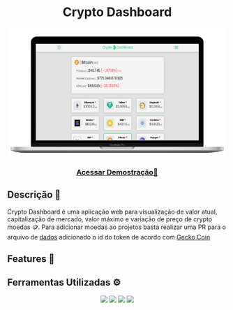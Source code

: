 <h1 align="center"> Crypto Dashboard </h1>

<p align="center">
<img src="./images/mockup.png"/>

</p>

<a href="">
        <h3 p align="center">
            Acessar Demostração🚀
        </h2>
</a>

## Descrição 📎

<p>
Crypto Dashboard é uma aplicação web para visualização de valor atual, capitalização de mercado, valor máximo e variação de preço de crypto moedas 🪙. Para adicionar moedas ao projetos basta realizar uma PR para o arquivo de <a href="./src/data.js">dados</a> adicionado o id do token de acordo com <a href="https://www.coingecko.com/pt">Gecko Coin</a>
</p>

## Features 🏁

## Ferramentas Utilizadas ⚙️

<p align="center">
<img src="https://img.shields.io/badge/Vue.js-35495E?style=for-the-badge&logo=vue.js&logoColor=4FC08D"/>
<img src="https://img.shields.io/badge/JavaScript-F7DF1E?style=for-the-badge&logo=javascript&logoColor=black" />
<img src="https://img.shields.io/badge/Sass-CC6699?style=for-the-badge&logo=sass&logoColor=white" />
<img src="https://img.shields.io/badge/Git-E34F26?style=for-the-badge&logo=git&logoColor=white" />
</p>

